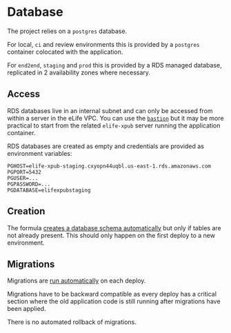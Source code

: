 # Database

The project relies on a `postgres` database.

For local, `ci` and review environments this is provided by a `postgres` container colocated with the application.

For `end2end`, `staging` and `prod` this is provided by a RDS managed database, replicated in 2 availability zones where necessary.

## Access

RDS databases live in an internal subnet and can only be accessed from within a server in the eLife VPC. You can use the [`bastion`](https://github.com/elifesciences/bastion-formula) but it may be more practical to start from the related `elife-xpub` server running the application container.

RDS databases are created as empty and credentials are provided as environment variables:

```
PGHOST=elife-xpub-staging.cxyopn44uqbl.us-east-1.rds.amazonaws.com
PGPORT=5432
PGUSER=...
PGPASSWORD=...
PGDATABASE=elifexpubstaging
```

## Creation

The formula [creates a database schema automatically](https://github.com/elifesciences/elife-xpub-formula/blob/master/salt/elife-xpub/scripts/setup-database.sh) but only if tables are not already present. This should only happen on the first deploy to a new environment.

## Migrations

Migrations are [run automatically](https://github.com/elifesciences/elife-xpub-formula/blob/master/salt/elife-xpub/init.sls#L133) on each deploy.

Migrations have to be backward compatible as every deploy has a critical section where the old application code is still running after migrations have been applied.

There is no automated rollback of migrations.
